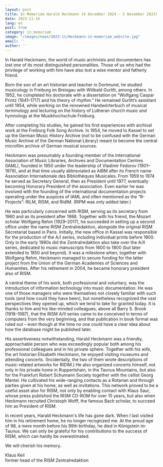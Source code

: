 ```yaml
---
layout: post
title: In Memoriam Harald Heckmann (6 December 1924 – 5 November 2023)
date: 2023-11-16
lang: en
post: true
category: in_memoriam
image: "/images/news/2023-11/Heckmann-in-memoriam_website.jpg"
email: ''
author: ''
---
```


In Harald Heckmann, the world of music archivists and documenters has lost one of its most distinguished personalities. Those of us who had the privilege of working with him have also lost a wise mentor and fatherly friend.

Born the son of an art historian and teacher in Dortmund, he studied musicology in Freiburg im Breisgau with Wilibald Gurlitt, among others. In 1952, he completed his doctorate with a dissertation on “Wolfgang Caspar Printz (1641–1717) and his theory of rhythm.” He remained Gurlitt’s assistant until 1954, while working on the renowned Handwörterbuch of musical terminology and lecturing on the history of Lutheran church music and hymnology at the Musikhochschule Freiburg.

After completing his studies, he gained his first experiences with archival work at the Freiburg Folk Song Archive. In 1954, he moved to Kassel to set up the German Music History Archive (not to be confused with the German Music Archive of the German National Library) meant to become the central microfilm archive of German musical sources.

Heckmann was presumably a founding member of the International Association of Music Libraries, Archives and Documentation Centres (IAML), founded in 1950 under the leadership of Vladimir Fedorov (1901–1979), and at that time usually abbreviated as AIBM after its French name Association Internationale des Bibliothèques Musicales. From 1959 to 1974 he served as Secretary General, then as President until 1977, eventually becoming Honorary President of the association. Even earlier he was involved with the founding of the international documentation projects operating under the auspices of IAML and often mentioned as the “R-Projects”: RILM, RISM, and RIdIM. (RIPM was only added later.)

He was particularly concerned with RISM, serving as its secretary from 1960 and as its president after 1988. Together with his friend, the Mozart scholar Wolfgang Rehm (1929–2017), he succeeded in setting up a second office under the name RISM Zentralredaktion, alongside the original RISM Sécretariat based in Paris. Initially, the new office in Kassel was responsible for the production of the A/I series, including individual prints before 1800. Only in the early 1980s did the Zentralredaktion also take over the A/II series, dedicated to music manuscripts from 1600 to 1800 (but later extended to 1850 and beyond). It was a milestone when, together with Wolfgang Rehm, Heckmann managed to secure funding for the latter project from the Union of the German Academies of Sciences and Humanities. After his retirement in 2004, he became honorary president also of RISM.

A central theme of his work, both professional and voluntary, was the introduction of information technology into music documentation. He was one of those managers who were themselves not closely familiar with such tools (and how could they have been), but nonetheless recognized the vast perspectives they opened up, which we tend to take for granted today. It is thanks to him and his like-minded colleagues, above all Barry S. Brook (1918–1997), that the RISM A/II series came to be conceived in terms of computers from the very beginning, and that publication in book format was ruled out – even though at the time no one could have a clear idea about how the database might be published later.

His assertiveness notwithstanding, Harald Heckmann was a friendly, approachable person who was exceedingly popular both among his professional colleagues and in his private sphere. Together with his wife, the art historian Elisabeth Heckmann, he enjoyed visiting museums and attending concerts. (Incidentally, the two of them wrote descriptions of music-related artworks for RIDIM.) He also organized concerts himself, not only in his private home in Ruppertshain, in the Taunus Mountains, but also for the Frankfurt Robert Schumann Society together with the cellist Georg Mantel. He cultivated his wide-ranging contacts as a Rotarian and through parties given at his home, as well as invitations. This network proved to be a useful asset also for RISM, not only by enabling contact with Klaus Saur, whose press published the RISM CD-ROM for over 15 years, but also when Heckmann recruited Christoph Wolff, the famous Bach scholar, to succeed him as President of RISM.

In recent years, Harald Heckmann's life has gone dark. When I last visited him in his retirement home, he no longer recognized me. At the proud age of 98, a mere month before his 99th birthday, he died in Königstein im Taunus. We can only be grateful for his contributions to the success of RISM, which can hardly be overestimated.

We will cherish his memory.

Klaus Keil\
former head of the RISM Zentralredaktion
